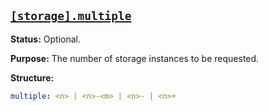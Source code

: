 <a href="#heading--storage.multiple"><h2 id="heading--storage.multiple">`[storage].multiple`</h2></a>

**Status:** Optional.

**Purpose:** The number of storage instances to be requested.

**Structure:**

```yaml
multiple: <n> | <n>-<m> | <n>- | <n>+
```
